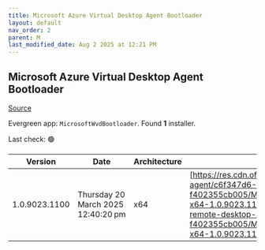 ```yaml
---
title: Microsoft Azure Virtual Desktop Agent Bootloader
layout: default
nav_order: 2
parent: M
last_modified_date: Aug 2 2025 at 12:21 PM
---
```


## Microsoft Azure Virtual Desktop Agent Bootloader

[Source](https://learn.microsoft.com/en-us/azure/virtual-desktop/add-session-hosts-host-pool?tabs=portal%2Cgui#register-session-hosts-to-a-host-pool)

Evergreen app: `MicrosoftWvdBootloader`. Found **1** installer.

Last check: 🟢

| Version       | Date                               | Architecture | URI                                                                                                                                                                                                                                                                                                                          |
| ------------- | ---------------------------------- | ------------ | ---------------------------------------------------------------------------------------------------------------------------------------------------------------------------------------------------------------------------------------------------------------------------------------------------------------------------- |
| 1.0.9023.1100 | Thursday 20 March 2025 12:40:20 pm | x64          | [https://res.cdn.office.net/s01-remote-desktop-agent/c6f347d6-61da-413b-8e42-f402355cb005/Microsoft.RDInfra.RDAgentBootLoader.Installer-x64-1.0.9023.1100.msi](https://res.cdn.office.net/s01-remote-desktop-agent/c6f347d6-61da-413b-8e42-f402355cb005/Microsoft.RDInfra.RDAgentBootLoader.Installer-x64-1.0.9023.1100.msi) |
